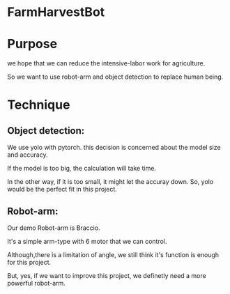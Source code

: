 # FarmHarvestBot

# Purpose

we hope that we can reduce the intensive-labor work for agriculture. 

So we want to use robot-arm and object detection to replace human being.


# Technique

## Object detection:

We use yolo with pytorch. this decision is concerned about the model size and accuracy.

If the model is too big, the calculation will take time. 

In the other way, if it is too small, it might let the accuray down. So, yolo would be the perfect fit in this project.


## Robot-arm:

Our demo Robot-arm is Braccio.

It's a simple arm-type with 6 motor that we can control. 

Although,there is a limitation of angle, we still think it's function is enough for this project.

But, yes, if we want to improve this project, we definetly need a more powerful robot-arm.
